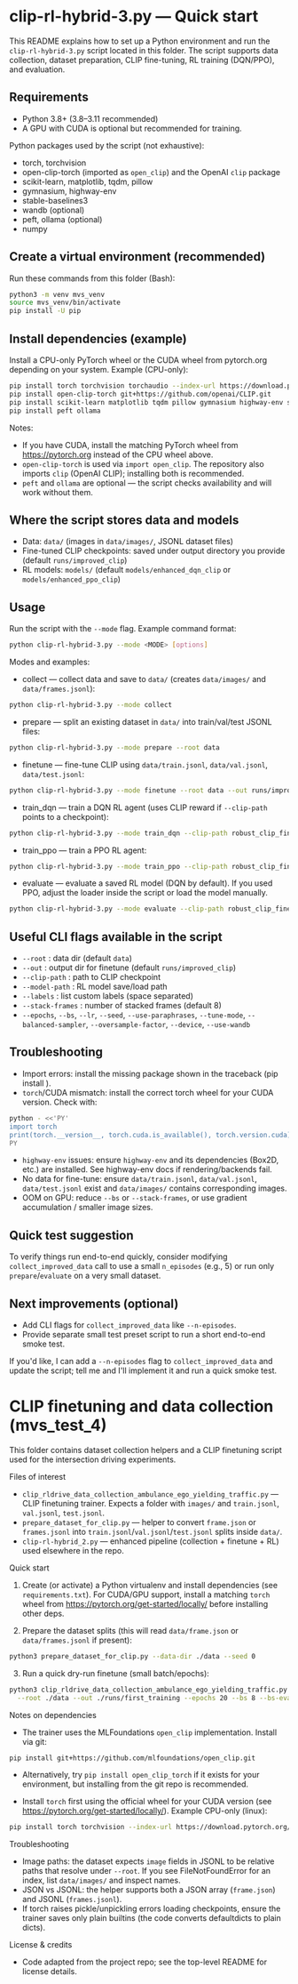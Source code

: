 # clip-rl-hybrid-3.py — Quick start

This README explains how to set up a Python environment and run the `clip-rl-hybrid-3.py` script located in this folder. The script supports data collection, dataset preparation, CLIP fine-tuning, RL training (DQN/PPO), and evaluation.

## Requirements
- Python 3.8+ (3.8–3.11 recommended)
- A GPU with CUDA is optional but recommended for training.

Python packages used by the script (not exhaustive):
- torch, torchvision
- open-clip-torch (imported as `open_clip`) and the OpenAI `clip` package
- scikit-learn, matplotlib, tqdm, pillow
- gymnasium, highway-env
- stable-baselines3
- wandb (optional)
- peft, ollama (optional)
- numpy

## Create a virtual environment (recommended)
Run these commands from this folder (Bash):

```bash
python3 -m venv mvs_venv
source mvs_venv/bin/activate
pip install -U pip
```

## Install dependencies (example)
Install a CPU-only PyTorch wheel or the CUDA wheel from pytorch.org depending on your system. Example (CPU-only):

```bash
pip install torch torchvision torchaudio --index-url https://download.pytorch.org/whl/cpu
pip install open-clip-torch git+https://github.com/openai/CLIP.git
pip install scikit-learn matplotlib tqdm pillow gymnasium highway-env stable-baselines3[extra] wandb
pip install peft ollama
```

Notes:
- If you have CUDA, install the matching PyTorch wheel from https://pytorch.org instead of the CPU wheel above.
- `open-clip-torch` is used via `import open_clip`. The repository also imports `clip` (OpenAI CLIP); installing both is recommended.
- `peft` and `ollama` are optional — the script checks availability and will work without them.

## Where the script stores data and models
- Data: `data/` (images in `data/images/`, JSONL dataset files)
- Fine-tuned CLIP checkpoints: saved under output directory you provide (default `runs/improved_clip`)
- RL models: `models/` (default `models/enhanced_dqn_clip` or `models/enhanced_ppo_clip`)

## Usage
Run the script with the `--mode` flag. Example command format:

```bash
python clip-rl-hybrid-3.py --mode <MODE> [options]
```

Modes and examples:
- collect — collect data and save to `data/` (creates `data/images/` and `data/frames.jsonl`):

```bash
python clip-rl-hybrid-3.py --mode collect
```

- prepare — split an existing dataset in `data/` into train/val/test JSONL files:

```bash
python clip-rl-hybrid-3.py --mode prepare --root data
```

- finetune — fine-tune CLIP using `data/train.jsonl`, `data/val.jsonl`, `data/test.jsonl`:

```bash
python clip-rl-hybrid-3.py --mode finetune --root data --out runs/improved_clip --epochs 100 --bs 64
```

- train_dqn — train a DQN RL agent (uses CLIP reward if `--clip-path` points to a checkpoint):

```bash
python clip-rl-hybrid-3.py --mode train_dqn --clip-path robust_clip_finetuned.pt --model-path models/enhanced_dqn_clip
```

- train_ppo — train a PPO RL agent:

```bash
python clip-rl-hybrid-3.py --mode train_ppo --clip-path robust_clip_finetuned.pt --model-path models/enhanced_ppo_clip
```

- evaluate — evaluate a saved RL model (DQN by default). If you used PPO, adjust the loader inside the script or load the model manually.

```bash
python clip-rl-hybrid-3.py --mode evaluate --clip-path robust_clip_finetuned.pt --model-path models/enhanced_dqn_clip
```

## Useful CLI flags available in the script
- `--root` : data dir (default `data`)
- `--out`  : output dir for finetune (default `runs/improved_clip`)
- `--clip-path` : path to CLIP checkpoint
- `--model-path` : RL model save/load path
- `--labels` : list custom labels (space separated)
- `--stack-frames` : number of stacked frames (default 8)
- `--epochs`, `--bs`, `--lr`, `--seed`, `--use-paraphrases`, `--tune-mode`, `--balanced-sampler`, `--oversample-factor`, `--device`, `--use-wandb`

## Troubleshooting
- Import errors: install the missing package shown in the traceback (pip install <pkg>).
- `torch`/CUDA mismatch: install the correct torch wheel for your CUDA version. Check with:

```bash
python - <<'PY'
import torch
print(torch.__version__, torch.cuda.is_available(), torch.version.cuda)
PY
```

- `highway-env` issues: ensure `highway-env` and its dependencies (Box2D, etc.) are installed. See highway-env docs if rendering/backends fail.
- No data for fine-tune: ensure `data/train.jsonl`, `data/val.jsonl`, `data/test.jsonl` exist and `data/images/` contains corresponding images.
- OOM on GPU: reduce `--bs` or `--stack-frames`, or use gradient accumulation / smaller image sizes.

## Quick test suggestion
To verify things run end-to-end quickly, consider modifying `collect_improved_data` call to use a small `n_episodes` (e.g., 5) or run only `prepare`/`evaluate` on a very small dataset.

## Next improvements (optional)
- Add CLI flags for `collect_improved_data` like `--n-episodes`.
- Provide separate small test preset script to run a short end-to-end smoke test.

If you'd like, I can add a `--n-episodes` flag to `collect_improved_data` and update the script; tell me and I'll implement it and run a quick smoke test.
# CLIP finetuning and data collection (mvs_test_4)

This folder contains dataset collection helpers and a CLIP finetuning script used for the intersection driving experiments.

Files of interest
- `clip_rldrive_data_collection_ambulance_ego_yielding_traffic.py` — CLIP finetuning trainer. Expects a folder with `images/` and `train.jsonl`, `val.jsonl`, `test.jsonl`.
- `prepare_dataset_for_clip.py` — helper to convert `frame.json` or `frames.jsonl` into `train.jsonl`/`val.jsonl`/`test.jsonl` splits inside `data/`.
- `clip-rl-hybrid_2.py` — enhanced pipeline (collection + finetune + RL) used elsewhere in the repo.

Quick start
1. Create (or activate) a Python virtualenv and install dependencies (see `requirements.txt`). For CUDA/GPU support, install a matching `torch` wheel from https://pytorch.org/get-started/locally/ before installing other deps.

2. Prepare the dataset splits (this will read `data/frame.json` or `data/frames.jsonl` if present):

```bash
python3 prepare_dataset_for_clip.py --data-dir ./data --seed 0
```

3. Run a quick dry-run finetune (small batch/epochs):

```bash
python3 clip_rldrive_data_collection_ambulance_ego_yielding_traffic.py \
  --root ./data --out ./runs/first_training --epochs 20 --bs 8 --bs-eval 16 --stack-frames 4
```

Notes on dependencies
- The trainer uses the MLFoundations `open_clip` implementation. Install via git:

```bash
pip install git+https://github.com/mlfoundations/open_clip.git
```

- Alternatively, try `pip install open_clip_torch` if it exists for your environment, but installing from the git repo is recommended.

- Install `torch` first using the official wheel for your CUDA version (see https://pytorch.org/get-started/locally/). Example CPU-only (linux):

```bash
pip install torch torchvision --index-url https://download.pytorch.org/whl/cpu
```

Troubleshooting
- Image paths: the dataset expects `image` fields in JSONL to be relative paths that resolve under `--root`. If you see FileNotFoundError for an index, list `data/images/` and inspect names.
- JSON vs JSONL: the helper supports both a JSON array (`frame.json`) and JSONL (`frames.jsonl`).
- If torch raises pickle/unpickling errors loading checkpoints, ensure the trainer saves only plain builtins (the code converts defaultdicts to plain dicts).

License & credits
- Code adapted from the project repo; see the top-level README for license details.
